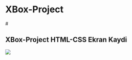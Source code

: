 <h1>XBox-Project</h1> # 
<h2>XBox-Project HTML-CSS Ekran Kaydi</h2> 

<img src="xbox-ekrankaydi.gif">
